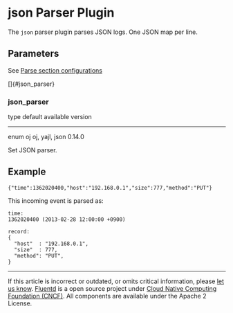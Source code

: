 # json Parser Plugin

The `json` parser plugin parses JSON logs. One JSON map per line.


## Parameters

See [Parse section configurations](/articles/parse-section.md)

[]{#json_parser}

### json\_parser

   type   default     available      version
  ------ --------- ---------------- ---------
   enum     oj      oj, yajl, json   0.14.0

Set JSON parser.


Example
-------

``` {.CodeRay}
{"time":1362020400,"host":"192.168.0.1","size":777,"method":"PUT"}
```

This incoming event is parsed as:

``` {.CodeRay}
time:
1362020400 (2013-02-28 12:00:00 +0900)

record:
{
  "host"  : "192.168.0.1",
  "size"  : 777,
  "method": "PUT",
}
```


------------------------------------------------------------------------

If this article is incorrect or outdated, or omits critical information,
please [let us know](https://github.com/fluent/fluentd-docs/issues?state=open).
[Fluentd](http://www.fluentd.org/) is a open source project under [Cloud
Native Computing Foundation (CNCF)](https://cncf.io/). All components
are available under the Apache 2 License.
